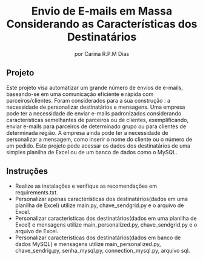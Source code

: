 <h1 align="center"> Envio de E-mails em Massa Considerando as Características dos Destinatários </h1>

<p align="center">
por Carina R.P.M Dias <br/>
</p>

## Projeto

Este projeto visa automatizar um grande número de envios de e-mails, baseando-se em uma comunicação eficiente e rápida com parceiros/clientes. Foram considerados para a sua construção : a necessidade de personalizar destinatários e mensagens. Uma empresa pode ter a necessidade de enviar e-mails padronizados considerando características semelhantes de parceiros ou de clientes, exemplificando, enviar e-mails para parceiros de determinado grupo ou para clientes de determinada região. A empresa ainda pode ter a necessidade de personalizar a mensagem, como inserir o nome do cliente ou o número de um pedido. Este projeto pode acessar os dados dos destinatários de uma simples planilha de Excel ou de um banco de dados como o MySQL.

## Instruções

- Realize as instalações e verifique as recomendações em requirements.txt.
- Personalizar apenas características dos destinatários(dados em uma planilha de Excel) utilize main.py, chave_sendgrid.py e o arquivo de Excel.
- Personalizar características dos destinatários(dados em uma planilha de Excel) e mensagens utilize main_personalized.py, chave_sendgrid.py e o arquivo de Excel.
- Personalizar caracteristicas dos destinatários(dados em banco de dados MySQL) e mensagens utilize main_personalized.py, chave_sendrig.py, senha_mysql.py, connection_mysql.py, arquivo sql.

 
